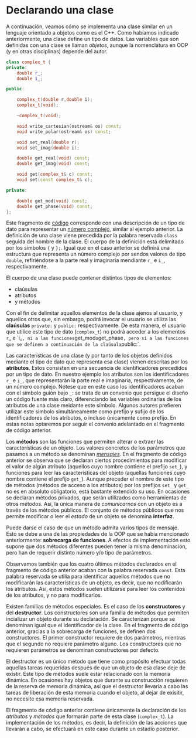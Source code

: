 # Declarando una clase

A continuación, veamos cómo se implementa una clase similar en un lenguaje orientado a objetos como es el C++. Como habíamos indicado anteriormente, una clase define un tipo de datos. Las variables que son definidas con una clase se llaman _objetos_, aunque la nomenclatura en OOP \(y en otras disciplinas\) depende del autor.

```cpp
class complex_t {
private:
    double r_;
    double i_;

public:

    complex_t(double r,double i);
    complex_t(void);

    ~complex_t(void);

    void write_cartesian(ostream& os) const;
    void write_polar(ostream& os) const;

    void set_real(double r);
    void set_imag(double i);

    double get_real(void) const;
    double get_imag(void) const;

    void get(complex_t& c) const;
    void set(const complex_t& c);

private:

    double get_mod(void) const;
    double get_phase(void) const;
};
```

Este fragmento de [código](complex.cpp) corresponde con una descripción de un tipo de dato para representar un [número complejo](https://es.wikipedia.org/wiki/Número_complejo), similar al ejemplo anterior. La definición de una clase viene precedida por la palabra reservada `class` seguida del nombre de la clase. El cuerpo de la definición está delimitado por los símbolos `{` y `};`. Igual que en el caso anterior se definirá una estructura que representa un número complejo por sendos valores de tipo `double`, refiriéndose a la parte real y imaginaria mendiante `r_` e `i_`, respectivamente.

El cuerpo de una clase puede contener distintos tipos de elementos:

* claúsulas 
* atributos
* y métodos

Con el fin de delimitar aquellos elementos de la clase ajenos al usuario, y aquellos otros que, sin embargo, podrá invocar el usuario se utiliza las **claúsulas** `private:` y `public:` respectivamente. De esta manera, el usuario que utilice este tipo de dato \(`complex_t`\) no podrá acceder a los elementos `r`_ e \`i_`, ni a las funciones`get\_mod`o`get\_phase`, pero sí a las funciones que se definen a continuación de la claúsula`public:\`.

Las características de una clase \(y por tanto de los objetos definidos mediante el tipo de dato que representa esa clase\) vienen descritas por los **atributos**. Estos consisten en una secuencia de identificadores precedidos por un tipo de dato. En nuestro ejemplo los atributos son los identificadores `r_`  e `i_`, que representarán la parte real e imaginaria, respectivamente, de un número complejo. Nótese que en este caso los identificadores acaban con el símbolo guión bajo `_`: se trata de un convenio que persigue el diseño un código fuente más claro, diferenciando las variables ordinarias de los atributos de una clase meidante este símbolo. Algunos autores prefieren utilizar este símbolo simultáneamente como prefijo y sufijo de los identificadores de los atributos, o incluso únicamente como prefijo. En estas notas optaremos por seguir el convenio adelantado en el fragmento de código anterior.

Los **métodos** son las funciones que permiten alterar o extraer las características de un objeto. Los valores concretos de los parámetros que pasamos a un método se denominan [_mensajes_](https://en.wikipedia.org/wiki/Message_passing). En el fragmento de código anterior se observa que se declaran ciertos procedimientos para modificar el valor de algún atributo \(aquellos cuyo nombre contiene el prefijo `set_`\), y funciones para leer las características del objeto \(aquellas funciones cuyo nombre contiene el prefijo `get_`\). Aunque preceder el nombre de este tipo de métodos \(métodos de acceso a los atributos\) por los prefijos `set_` y `get_` no es en absoluto obligatorio, está bastante extendido su uso. En ocasiones se declaran métodos privados, que serán utilizados como herramientas de otros métodos. Así, la única manera de _comunicarnos_ con un objeto es a través de los métodos públicos. El conjunto de métodos públicos que nos permite modificar o leer el _estado_ de un objeto se denomina **interfaz**.

Puede darse el caso de que un método admita varios tipos de mensaje. Esto se debe a una de las propiedades de la OOP que se había mencionado anteriormente: **sobrecarga de funciones**. A efectos de implementación esto supone que dos métodos diferentes pueden tener la misma denominación, pero han de requerir distinto número y/o tipo de parámetros.

Observamos también que los cuatro últimos métodos declarados en el fragmento de código anterior acaban con la palabra reservada `const`. Esta palabra reservada se utilia para identificar aquellos métodos que no modificarán las características de un objeto, es decir, que no nodificarán los atributos. Así, estos métodos suelen utilizarse para leer  los contenidos de los atributos, y no para modificarlos.

Existen familias de métodos especiales. Es el caso de los **constructores** y del **destructor**. Los constructores son una familia de métodos que permiten incializar un objeto durante su declaración. Se caracterizan porque se denominan igual que el identificador de la clase. En el fragmento de código anterior, gracias a la sobrecarga de funciones, se definen dos constructores. El primer constructor requiere de dos parámetros, mientras que el segundo no requiere parámetro alguno. Los constructores que no requieren parámetros se denominan constructores por defecto.

El destructor es un único método que tiene como propósito efectuar todas aquellas tareas requeridas después de que un objeto de esa clase deje de existir. Este tipo de métodos suele estar relacionado con la memoria dinámica. En ocasiones hay objetos que durante su construcción requieren de la reserva de memoria dinámica, así que el destructor llevaría a cabo las tareas de liberación de esta memoria cuando el objeto, al dejar de exisitir, no necesite esa memoria reservada.

El fragmento de código anterior contiene únicamente la declaración de los _atributos_ y _métodos_ que formarán parte de esta clase \(`complex_t`\). La implementación de los métodos, es decir, la definición de las acciones que llevarán a cabo, se efectuará en este caso durante un estadío posterior.



